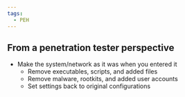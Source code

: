 ```yaml
---
tags:
  - PEH
---
```

## From a penetration tester perspective 
- Make the system/network as it was when you entered it
	- Remove executables, scripts, and added files
	- Remove malware, rootkits, and added user accounts
	- Set settings back to original configurations